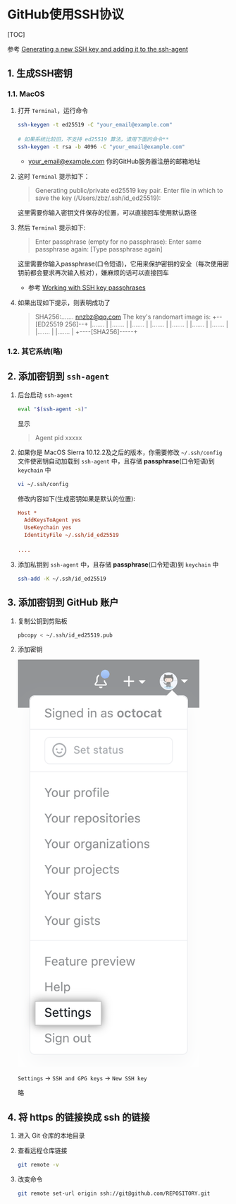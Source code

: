 # GitHub使用SSH协议

[TOC]

参考 [Generating a new SSH key and adding it to the ssh-agent](https://docs.github.com/en/enterprise-server@2.21/github/authenticating-to-github/generating-a-new-ssh-key-and-adding-it-to-the-ssh-agent)

## 1. 生成SSH密钥

### 1.1. MacOS

1. 打开 `Terminal`，运行命令

    ```sh
    ssh-keygen -t ed25519 -C "your_email@example.com"

    # 如果系统比较旧，不支持 ed25519 算法，请用下面的命令**
    ssh-keygen -t rsa -b 4096 -C "your_email@example.com"
    ```

    - your_email@example.com 你的GitHub服务器注册的邮箱地址
2. 这时 `Terminal` 提示如下：
    > Generating public/private ed25519 key pair.
    > Enter file in which to save the key (/Users/zbz/.ssh/id_ed25519):

    这里需要你输入密钥文件保存的位置，可以直接回车使用默认路径
3. 然后 `Terminal` 提示如下:
    > Enter passphrase (empty for no passphrase):
    > Enter same passphrase again: [Type passphrase again]

    这里需要你输入passphrase(口令短语)，它用来保护密钥的安全（每次使用密钥前都会要求再次输入核对），嫌麻烦的话可以直接回车
    - 参考 [Working with SSH key passphrases](https://docs.github.com/en/enterprise-server@2.21/github/authenticating-to-github/working-with-ssh-key-passphrases)
4. 如果出现如下提示，则表明成功了
    > SHA256:....... nnzbz@qq.com
    > The key's randomart image is:
    > +--[ED25519 256]--+
    > |.......          |
    > |.......          |
    > |.......          |
    > |.......          |
    > |.......          |
    > |.......          |
    > |.......          |
    > |.......          |
    > |.......          |
    > +----[SHA256]-----+

### 1.2. 其它系统(略)

## 2. 添加密钥到 `ssh-agent`

1. 后台启动 `ssh-agent`

    ```sh
    eval "$(ssh-agent -s)"
    ```

    显示

    > Agent pid xxxxx
2. 如果你是 MacOS Sierra 10.12.2及之后的版本，你需要修改 `~/.ssh/config` 文件使密钥自动加载到 `ssh-agent` 中，且存储 **passphrase**(口令短语)到 `keychain` 中

    ```sh
    vi ~/.ssh/config
    ```

    修改内容如下(生成密钥如果是默认的位置):

    ```ini
    Host *
      AddKeysToAgent yes
      UseKeychain yes
      IdentityFile ~/.ssh/id_ed25519
    
    ....
    ```

3. 添加私钥到 `ssh-agent` 中，且存储 **passphrase**(口令短语)到 `keychain` 中

    ```sh
    ssh-add -K ~/.ssh/id_ed25519
    ```

## 3. 添加密钥到 GitHub 账户

1. 复制公钥到剪贴板

    ```sh
    pbcopy < ~/.ssh/id_ed25519.pub
    ```

2. 添加密钥

   ![进入Settings](进入Settings.png)

   `Settings` -> `SSH and GPG keys` -> `New SSH key`

   略

## 4. 将 https 的链接换成 ssh 的链接

1. 进入 Git 仓库的本地目录
2. 查看远程仓库链接

   ```sh
   git remote -v
   ```

3. 改变命令

   ```sh
   git remote set-url origin ssh://git@github.com/REPOSITORY.git
   ```
